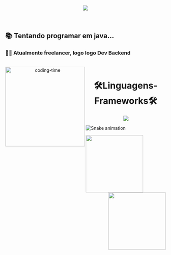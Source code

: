 <h1 align="center">
    <img src="https://readme-typing-svg.herokuapp.com/?font=Righteous&size=35&center=true&&width=500&height=70&duration=4000&lines=Olá!+me+chamo+Jonatan!;"/>
    </h1>
<br>
<h2>📚 Tentando programar em java...</h2>
<h3>👨‍🔧 Atualmente freelancer, logo logo Dev Backend</h3>
<div  align="center"> 
  <div style="display: inline_block"><br>
    <img align="left" height="250" alt="coding-time" src="code.gif">
    <h1 align="center">🛠️Linguagens-Frameworks🛠️</h1>
    <img src="https://skillicons.dev/icons?i=bootstrap,html,css,vscode,github,git,java,javascript"/>
   </div>
    
  
  <!--<h1 align="center">Redes Sociais</h1>
    <a href = "mailto: work.jonatan.lidavim@gmail.com">
      <img width="30" src="gmail.svg">
    </a>
    <a href = "https://www.linkedin.com/in/luigi-gottardello-fonseca-44651a205/">
      <img width="25" src="linkedin.svg">
    </a>-->
</div>
  
![Snake animation](https://github.com/LuigiGF/LuigiGF/blob/output/github-contribution-grid-snake.svg)
<br>
<div>
    <img  height="180em" src="https://github-readme-stats.vercel.app/api?username=jonatan5506&show_icons=true&theme=react&include_all_commits=true&count_private=true"/>
  <img align="right" height="180em" src="https://github-readme-stats.vercel.app/api/top-langs/?username=jonatan5506&layout=compact&langs_count=16&theme=react"/>
</div>
